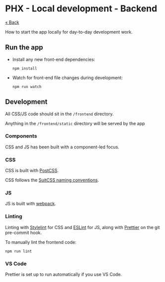 # PHX - Local development - Backend

[&laquo; Back](../README.md)

How to start the app locally for day-to-day development work.

## Run the app

* Install any new front-end dependencies:

  ```
  npm install
  ```

* Watch for front-end file changes during development:

  ```
  npm run watch
  ```

## Development

All CSS/JS code should sit in the `/frontend` directory.

Anything in the `/frontend/static` directory will be served by the app


### Components

CSS and JS has been built with a component-led focus.

### CSS

CSS is built with [PostCSS](https://postcss.org/).

CSS follows the [SuitCSS naming conventions](https://github.com/suitcss/suit/blob/master/doc/naming-conventions.md).

### JS

JS is built with [webpack](https://webpack.js.org/).


### Linting

Linting with [Stylelint](https://stylelint.io/) for CSS and [ESLint](https://eslint.org/) for JS, along with [Prettier](https://prettier.io/) on the git pre-commit hook.

To manually lint the frontend code:

```
npm run lint
```


### VS Code

Prettier is set up to run automatically if you use VS Code.
